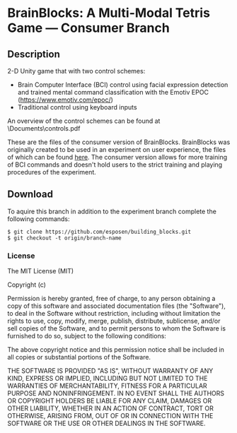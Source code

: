 
# BrainBlocks: A Multi-Modal Tetris Game — Consumer Branch

## Description

2-D Unity game that with two control schemes: 
- Brain Computer Interface (BCI) control using facial expression detection and trained mental command classification with the Emotiv EPOC (https://www.emotiv.com/epoc/)
- Traditional control using keyboard inputs

An overview of the control schemes can be found at \Documents\controls.pdf

These are the files of the consumer version of BrainBlocks. BrainBlocks was originally created to be used in an experiment on user experience, the files of which can be found [here](https://github.com/esposen/building_blocks). The consumer version allows for more training of BCI commands and doesn't hold users to the strict training and playing procedures of the experiment.

## Download

To aquire this branch in addition to the experiment branch complete the following commands:
    
    $ git clone https://github.com/esposen/building_blocks.git
    $ git checkout -t origin/branch-name


### License

The MIT License (MIT)

Copyright (c) <year> <copyright holders>

Permission is hereby granted, free of charge, to any person obtaining a copy of this software and associated documentation files (the "Software"), to deal in the Software without restriction, including without limitation the rights to use, copy, modify, merge, publish, distribute, sublicense, and/or sell copies of the Software, and to permit persons to whom the Software is furnished to do so, subject to the following conditions:

The above copyright notice and this permission notice shall be included in all copies or substantial portions of the Software.

THE SOFTWARE IS PROVIDED "AS IS", WITHOUT WARRANTY OF ANY KIND, EXPRESS OR IMPLIED, INCLUDING BUT NOT LIMITED TO THE WARRANTIES OF MERCHANTABILITY, FITNESS FOR A PARTICULAR PURPOSE AND NONINFRINGEMENT. IN NO EVENT SHALL THE AUTHORS OR COPYRIGHT HOLDERS BE LIABLE FOR ANY CLAIM, DAMAGES OR OTHER LIABILITY, WHETHER IN AN ACTION OF CONTRACT, TORT OR OTHERWISE, ARISING FROM, OUT OF OR IN CONNECTION WITH THE SOFTWARE OR THE USE OR OTHER DEALINGS IN THE SOFTWARE.
